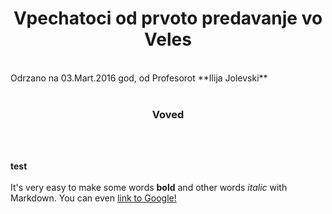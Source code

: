 <h1><center> Vpechatoci od prvoto predavanje vo Veles </center></h1>
<br>
Odrzano na 03.Mart.2016 god, od Profesorot **Ilija Jolevski**
<br>
<br>
<h3><center>Voved</center></h3>
<br></br>


**test**
<br></br>
It's very easy to make some words **bold** and other words *italic* with Markdown. You can even [link to Google!](http://google.com)
